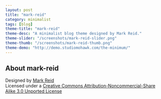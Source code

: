 ```yaml
---
layout: post
title: "mark-reid"
category: minimalist
tags: [blog]
theme-title: "mark-reid"
theme-desc: "A minimalist blog theme designed by Mark Reid."
theme-slider: "/screenshots/mark-reid-slider.png"
theme-thumb: "/screenshots/mark-reid-thumb.png"
theme-demo: "http://demo.studiomohawk.com/the-minimum/"
---
```


## About mark-reid

Designed by [Mark Reid](http://mark.reid.name/)  
Licensed under a [Creative Commons Attribution-Noncommercial-Share Alike 3.0 Unported License](http://creativecommons.org/licenses/by-nc-sa/3.0/)
